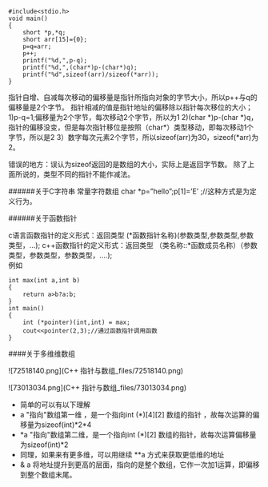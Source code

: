 ```
#include<stdio.h>
void main()
{
    short *p,*q;
    short arr[15]={0};
    p=q=arr;
    p++;
    printf("%d,",p-q);
    printf("%d,",(char*)p-(char*)q);
    printf("%d",sizeof(arr)/sizeof(*arr));
}
```
指针自增、自减每次移动的偏移量是指针所指向对象的字节大小，所以p++与q的偏移量是2个字节。
指针相减的值是指针地址的偏移除以指针每次移位的大小；
1)p-q=1;偏移量为2个字节，每次移动2个字节，所以为1
2)(char *)p-(char *)q，指针的偏移没变，但是每次指针移位是按照（char\*）类型移动，即每次移动1个字节，所以是2
3）数字每次元素2个字节，所以sizeof(arr)为30，sizeof(*arr)为2。


错误的地方：误认为sizeof返回的是数组的大小，实际上是返回字节数。
除了上面所说的，类型不同的指针不能作减法。


######关于C字符串
常量字符数组
char *p=”hello”;p[1]=’E’ ;//这种方式是为定义行为。


######关于函数指针

c语言函数指针的定义形式：返回类型 (\*函数指针名称)(参数类型,参数类型,参数类型，…);
c++函数指针的定义形式：返回类型 （类名称::*函数成员名称）（参数类型，参数类型，参数类型，….);    
例如
```
int max(int a,int b)
{
    return a>b?a:b;
}
int main()
{
    int (*pointer)(int,int) = max;
    cout<<pointer(2,3);//通过函数指针调用函数
}

```


####关于多维维数组

![72518140.png](C++  指针与数组_files/72518140.png)

![73013034.png](C++  指针与数组_files/73013034.png)
+ 简单的可以有以下理解
+ a "指向"数组第一维 ，是一个指向int (\*)[4][2] 数组的指针 ，故每次运算的偏移量为sizeof(int)\*2\*4 
+ \*a "指向"数组第二维，是一个指向int (\*)[2] 数组的指针，故每次运算偏移量为sizeof(int)*2
+ 同理，如果来有更多维，可以用继续 **a 方式来获取更低维的地址
+ & a 将地址提升到更高的层面，指向的是整个数组，它作一次加1运算，即偏移到整个数组末尾。


